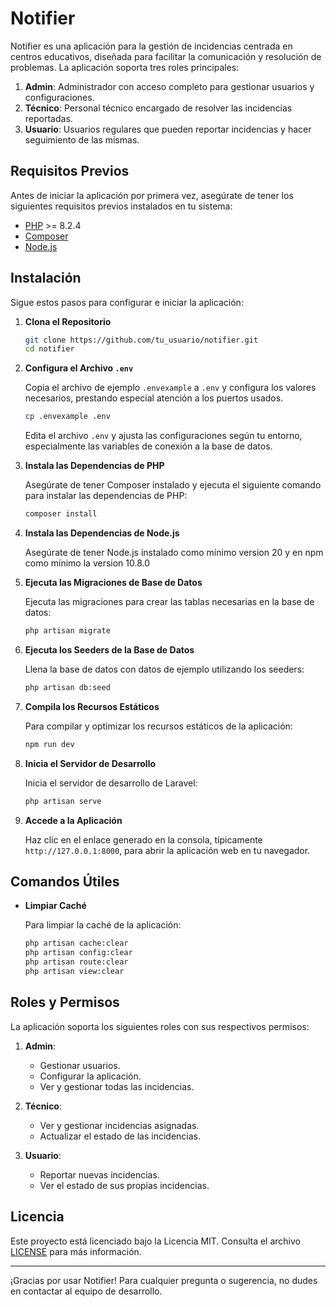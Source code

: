 # Notifier

Notifier es una aplicación para la gestión de incidencias centrada en centros educativos, diseñada para facilitar la comunicación y resolución de problemas. La aplicación soporta tres roles principales:

1. **Admin**: Administrador con acceso completo para gestionar usuarios y configuraciones.
2. **Técnico**: Personal técnico encargado de resolver las incidencias reportadas.
3. **Usuario**: Usuarios regulares que pueden reportar incidencias y hacer seguimiento de las mismas.

## Requisitos Previos

Antes de iniciar la aplicación por primera vez, asegúrate de tener los siguientes requisitos previos instalados en tu sistema:

- [PHP](https://www.php.net/) >= 8.2.4
- [Composer](https://getcomposer.org/)
- [Node.js](https://nodejs.org/en)

## Instalación

Sigue estos pasos para configurar e iniciar la aplicación:

1. **Clona el Repositorio**

    ```bash
    git clone https://github.com/tu_usuario/notifier.git
    cd notifier
    ```

2. **Configura el Archivo `.env`**

   Copia el archivo de ejemplo `.envexample` a `.env` y configura los valores necesarios, prestando especial atención a los puertos usados.

    ```bash
    cp .envexample .env
    ```

   Edita el archivo `.env` y ajusta las configuraciones según tu entorno, especialmente las variables de conexión a la base de datos.

3. **Instala las Dependencias de PHP**

   Asegúrate de tener Composer instalado y ejecuta el siguiente comando para instalar las dependencias de PHP:

    ```bash
    composer install
    ```

4. **Instala las Dependencias de Node.js**

   Asegúrate de tener Node.js instalado como mínimo version 20 y en npm como mínimo la version 10.8.0



5. **Ejecuta las Migraciones de Base de Datos**

   Ejecuta las migraciones para crear las tablas necesarias en la base de datos:

    ```bash
    php artisan migrate
    ```

6. **Ejecuta los Seeders de la Base de Datos**

   Llena la base de datos con datos de ejemplo utilizando los seeders:

    ```bash
    php artisan db:seed
    ```

7. **Compila los Recursos Estáticos**

   Para compilar y optimizar los recursos estáticos de la aplicación:

    ```bash
    npm run dev
    ```

8. **Inicia el Servidor de Desarrollo**

   Inicia el servidor de desarrollo de Laravel:

    ```bash
    php artisan serve
    ```

9. **Accede a la Aplicación**

   Haz clic en el enlace generado en la consola, típicamente `http://127.0.0.1:8000`, para abrir la aplicación web en tu navegador.

## Comandos Útiles

- **Limpiar Caché**

  Para limpiar la caché de la aplicación:

    ```bash
    php artisan cache:clear
    php artisan config:clear
    php artisan route:clear
    php artisan view:clear
    ```

## Roles y Permisos

La aplicación soporta los siguientes roles con sus respectivos permisos:

1. **Admin**:
    - Gestionar usuarios.
    - Configurar la aplicación.
    - Ver y gestionar todas las incidencias.

2. **Técnico**:
    - Ver y gestionar incidencias asignadas.
    - Actualizar el estado de las incidencias.

3. **Usuario**:
    - Reportar nuevas incidencias.
    - Ver el estado de sus propias incidencias.



## Licencia

Este proyecto está licenciado bajo la Licencia MIT. Consulta el archivo [LICENSE](LICENSE) para más información.

---

¡Gracias por usar Notifier! Para cualquier pregunta o sugerencia, no dudes en contactar al equipo de desarrollo.
